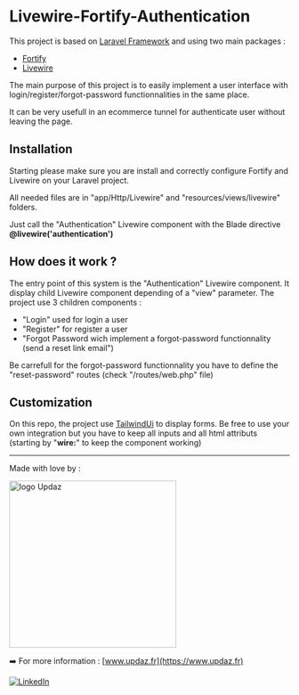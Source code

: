 # Livewire-Fortify-Authentication

This project is based on [Laravel Framework](https://laravel.com/) and using two main packages : 
- [Fortify](https://laravel.com/docs/10.x/fortify)
- [Livewire](https://laravel-livewire.com/)

The main purpose of this project is to easily implement a user interface with login/register/forgot-password functionnalities in the same place.

It can be very usefull in an ecommerce tunnel for authenticate user without leaving the page.

## Installation

Starting please make sure you are install and correctly configure Fortify and Livewire on your Laravel project.

All needed files are in "app/Http/Livewire" and "resources/views/livewire" folders.

Just call the "Authentication" Livewire component with the Blade directive **@livewire('authentication')**

## How does it work ?

The entry point of this system is the "Authentication" Livewire component. It display child Livewire component depending of a "view" parameter.
The project use 3 children components : 
- "Login" used for login a user
- "Register" for register a user
- "Forgot Password wich implement a forgot-password functionnality (send a reset link email")

Be carrefull for the forgot-password functionnality you have to define the "reset-password" routes (check "/routes/web.php" file)

## Customization

On this repo, the project use [TailwindUi](https://tailwindui.com/) to display forms.
Be free to use your own integration but you have to keep all inputs and all html attributs (starting by "**wire:**" to keep the component working)

---

Made with love by :

[<img src="https://www.updaz.fr/img/logo-blue.png" alt="logo Updaz" width="300px" />](https://www.updaz.fr)

➡️ For more information : [www.updaz.fr](https://www.updaz.fr)

[![LinkedIn](https://img.shields.io/badge/LinkedIn-0077B5?style=for-the-badge&logo=linkedin&logoColor=white)](https://www.linkedin.com/in/matthieu-dazord/)
